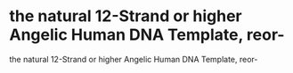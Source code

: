 # the natural 12-Strand or higher Angelic Human DNA Template, reor-

the natural 12-Strand or higher Angelic Human DNA Template, reor-